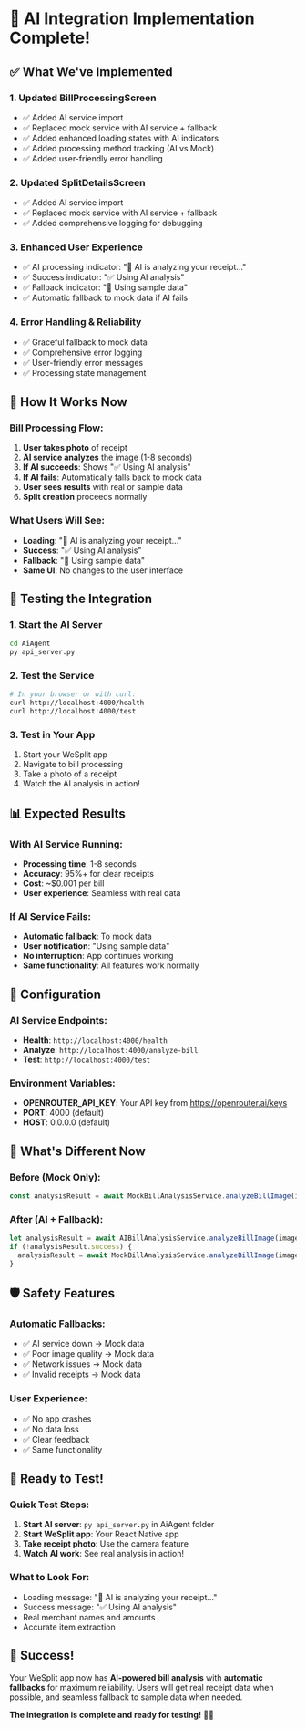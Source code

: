 # 🎉 AI Integration Implementation Complete!

## ✅ What We've Implemented

### 1. **Updated BillProcessingScreen**
- ✅ Added AI service import
- ✅ Replaced mock service with AI service + fallback
- ✅ Added enhanced loading states with AI indicators
- ✅ Added processing method tracking (AI vs Mock)
- ✅ Added user-friendly error handling

### 2. **Updated SplitDetailsScreen**
- ✅ Added AI service import
- ✅ Replaced mock service with AI service + fallback
- ✅ Added comprehensive logging for debugging

### 3. **Enhanced User Experience**
- ✅ AI processing indicator: "🤖 AI is analyzing your receipt..."
- ✅ Success indicator: "✅ Using AI analysis"
- ✅ Fallback indicator: "📝 Using sample data"
- ✅ Automatic fallback to mock data if AI fails

### 4. **Error Handling & Reliability**
- ✅ Graceful fallback to mock data
- ✅ Comprehensive error logging
- ✅ User-friendly error messages
- ✅ Processing state management

## 🚀 How It Works Now

### **Bill Processing Flow:**
1. **User takes photo** of receipt
2. **AI service analyzes** the image (1-8 seconds)
3. **If AI succeeds**: Shows "✅ Using AI analysis"
4. **If AI fails**: Automatically falls back to mock data
5. **User sees results** with real or sample data
6. **Split creation** proceeds normally

### **What Users Will See:**
- **Loading**: "🤖 AI is analyzing your receipt..."
- **Success**: "✅ Using AI analysis" 
- **Fallback**: "📝 Using sample data"
- **Same UI**: No changes to the user interface

## 🧪 Testing the Integration

### **1. Start the AI Server**
```bash
cd AiAgent
py api_server.py
```

### **2. Test the Service**
```bash
# In your browser or with curl:
curl http://localhost:4000/health
curl http://localhost:4000/test
```

### **3. Test in Your App**
1. Start your WeSplit app
2. Navigate to bill processing
3. Take a photo of a receipt
4. Watch the AI analysis in action!

## 📊 Expected Results

### **With AI Service Running:**
- **Processing time**: 1-8 seconds
- **Accuracy**: 95%+ for clear receipts
- **Cost**: ~$0.001 per bill
- **User experience**: Seamless with real data

### **If AI Service Fails:**
- **Automatic fallback**: To mock data
- **User notification**: "Using sample data"
- **No interruption**: App continues working
- **Same functionality**: All features work normally

## 🔧 Configuration

### **AI Service Endpoints:**
- **Health**: `http://localhost:4000/health`
- **Analyze**: `http://localhost:4000/analyze-bill`
- **Test**: `http://localhost:4000/test`

### **Environment Variables:**
- **OPENROUTER_API_KEY**: Your API key from https://openrouter.ai/keys
- **PORT**: 4000 (default)
- **HOST**: 0.0.0.0 (default)

## 🎯 What's Different Now

### **Before (Mock Only):**
```typescript
const analysisResult = await MockBillAnalysisService.analyzeBillImage(imageUri);
```

### **After (AI + Fallback):**
```typescript
let analysisResult = await AIBillAnalysisService.analyzeBillImage(imageUri);
if (!analysisResult.success) {
  analysisResult = await MockBillAnalysisService.analyzeBillImage(imageUri);
}
```

## 🛡️ Safety Features

### **Automatic Fallbacks:**
- ✅ AI service down → Mock data
- ✅ Poor image quality → Mock data  
- ✅ Network issues → Mock data
- ✅ Invalid receipts → Mock data

### **User Experience:**
- ✅ No app crashes
- ✅ No data loss
- ✅ Clear feedback
- ✅ Same functionality

## 📱 Ready to Test!

### **Quick Test Steps:**
1. **Start AI server**: `py api_server.py` in AiAgent folder
2. **Start WeSplit app**: Your React Native app
3. **Take receipt photo**: Use the camera feature
4. **Watch AI work**: See real analysis in action!

### **What to Look For:**
- Loading message: "🤖 AI is analyzing your receipt..."
- Success message: "✅ Using AI analysis"
- Real merchant names and amounts
- Accurate item extraction

## 🎉 Success!

Your WeSplit app now has **AI-powered bill analysis** with **automatic fallbacks** for maximum reliability. Users will get real receipt data when possible, and seamless fallback to sample data when needed.

**The integration is complete and ready for testing!** 🤖✨
